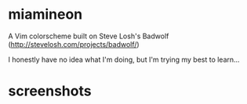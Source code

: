 # miamineon

A Vim colorscheme built on Steve Losh's Badwolf (http://stevelosh.com/projects/badwolf/)

I honestly have no idea what I'm doing, but I'm trying my best to learn...

# screenshots
